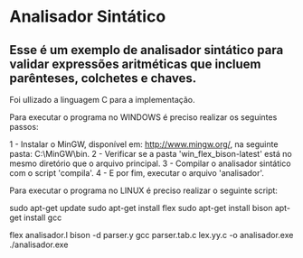 # Analisador Sintático

## Esse é um exemplo de analisador sintático para validar expressões aritméticas que incluem parênteses, colchetes e chaves.
Foi ullizado a linguagem C para a implementação.

Para executar o programa no WINDOWS é preciso realizar os seguintes passos:

1 - Instalar o MinGW, disponível em: http://www.mingw.org/, na seguinte pasta: C:\MinGW\bin.
2 - Verificar se a pasta 'win_flex_bison-latest' está no mesmo diretório que o arquivo principal.
3 - Compilar o analisador sintático com o script 'compila'.
4 - E por fim, executar o arquivo 'analisador'.

Para executar o programa no LINUX é preciso realizar o seguinte script:

sudo apt-get update
sudo apt-get install flex
sudo apt-get install bison
apt-get install gcc

flex analisador.l
bison -d parser.y
gcc parser.tab.c lex.yy.c -o analisador.exe
./analisador.exe
